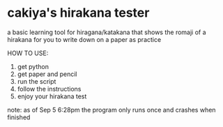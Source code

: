 # cakiya's hirakana tester
a basic learning tool for hiragana/katakana that shows the romaji of a hirakana for you to write down on a paper as practice

HOW TO USE:

1. get python
2. get paper and pencil
3. run the script
4. follow the instructions
5. enjoy your hirakana test

note: as of Sep 5 6:28pm the program only runs once and crashes when finished
